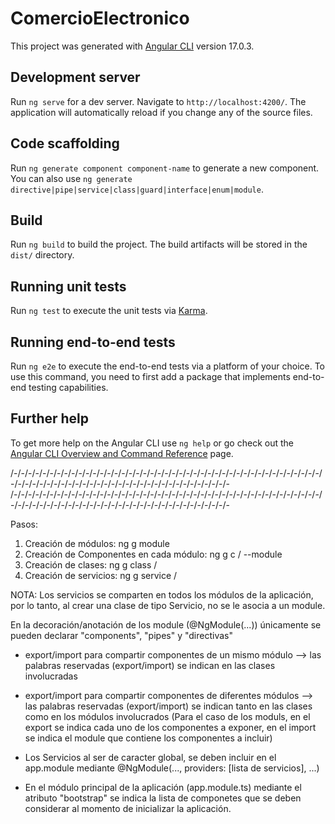 # ComercioElectronico

This project was generated with [Angular CLI](https://github.com/angular/angular-cli) version 17.0.3.

## Development server

Run `ng serve` for a dev server. Navigate to `http://localhost:4200/`. The application will automatically reload if you change any of the source files.

## Code scaffolding

Run `ng generate component component-name` to generate a new component. You can also use `ng generate directive|pipe|service|class|guard|interface|enum|module`.

## Build

Run `ng build` to build the project. The build artifacts will be stored in the `dist/` directory.

## Running unit tests

Run `ng test` to execute the unit tests via [Karma](https://karma-runner.github.io).

## Running end-to-end tests

Run `ng e2e` to execute the end-to-end tests via a platform of your choice. To use this command, you need to first add a package that implements end-to-end testing capabilities.

## Further help

To get more help on the Angular CLI use `ng help` or go check out the [Angular CLI Overview and Command Reference](https://angular.io/cli) page.


/-/-/-/-/-/-/-/-/-/-/-/-/-/-/-/-/-/-/-/-/-/-/-/-/-/-/-/-/-/-/-/-/-/-/-/-/-/-/-/-/-/-/-/-/-/-/-/-/-/-/-/-/-/-/-/-/-/-/-/-/-/-/-/-/-/-/-/-/-/-/-/-/-/-
/-/-/-/-/-/-/-/-/-/-/-/-/-/-/-/-/-/-/-/-/-/-/-/-/-/-/-/-/-/-/-/-/-/-/-/-/-/-/-/-/-/-/-/-/-/-/-/-/-/-/-/-/-/-/-/-/-/-/-/-/-/-/-/-/-/-/-/-/-/-/-/-/-/-

Pasos:
1. Creación de módulos:                    ng g module <moduleName>
2. Creación de Componentes en cada módulo: ng g c <path>/<componentName> --module <moduleName>
3. Creación de clases:                     ng g class <papth>/<className>
4. Creación de servicios:                  ng g service <path>/<serviceName>


NOTA:
Los servicios se comparten en todos los módulos de la aplicación, por lo tanto, al crear una clase de tipo Servicio, no se le asocia a un module.

En la decoración/anotación de los module (@NgModule(...)) únicamente se pueden declarar "components", "pipes" y "directivas"

* export/import para compartir componentes de un mismo módulo --> las palabras reservadas (export/import) se indican en las clases involucradas
* export/import para compartir componentes de diferentes módulos --> las palabras reservadas (export/import) se indican tanto en las clases como en los   módulos involucrados (Para el caso de los moduls, en el export se indica cada uno de los componentes a exponer, en el import se indica el module que contiene los componentes a incluir)

* Los Servicios al ser de caracter global, se deben incluir en el app.module mediante @NgModule(..., providers: [lista de servicios], ...)
* En el módulo principal de la aplicación (app.module.ts) mediante el atributo "bootstrap" se indica la lista de componetes que se deben considerar al momento de inicializar la aplicación.